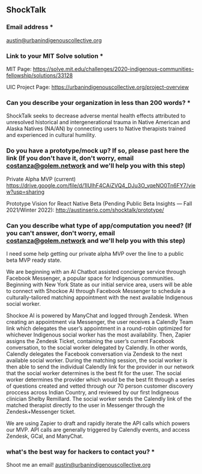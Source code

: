 ## ShockTalk

### Email address *

austin@urbanindigenouscollective.org

### Link to your MIT Solve solution *

MIT Page: https://solve.mit.edu/challenges/2020-indigenous-communities-fellowship/solutions/33128

UIC Project Page: https://urbanindigenouscollective.org/project-overview

### Can you describe your organization in less than 200 words? *

ShockTalk seeks to decrease adverse mental health effects attributed to unresolved historical and intergenerational trauma in Native American and Alaska Natives (NA/AN) by connecting users to Native therapists trained and experienced in cultural humility. 

### Do you have a prototype/mock up? If so, please past here the link (If you don't have it, don't worry, email costanza@golem.network and we'll help you with this step)

Private Alpha MVP (current)
https://drive.google.com/file/d/1IUlhF4CAiZVQ4_DJu3O_vqeNO0Tn6FY7/view?usp=sharing

Prototype Vision for React Native Beta (Pending Public Beta Insights — Fall 2021/Winter 2022):
http://austinserio.com/shocktalk/prototype/

### Can you describe what type of app/computation you need? (If you can't answer, don't worry, email costanza@golem.network and we'll help you with this step)

I need some help getting our private alpha MVP over the line to a public beta MVP ready state.

We are beginning with an AI Chatbot assisted concierge service through Facebook Messenger, a popular space for Indigenous communities. Beginning with New York State as our initial service area, users will be able to connect with Shockoe AI through Facebook Messenger to schedule a culturally-tailored matching appointment with the next available Indigenous social worker. 

Shockoe AI is powered by ManyChat and logged through Zendesk. When creating an appointment via Messenger, the user receives a Calendly Team link which delegates the user’s appointment in a round-robin optimized for whichever Indigenous social worker has the most availability. Then, Zapier assigns the Zendesk Ticket, containing the user’s current Facebook conversation, to the social worker delegated by Calendly. In other words, Calendly delegates the Facebook conversation via Zendesk to the next available social worker. During the matching session, the social worker is then able to send the individual Calendly link for the provider in our network that the social worker determines is the best fit for the user. The social worker determines the provider which would be the best fit through a series of questions created and vetted through our 70 person customer discovery proccess across Indian Country, and reviewed by our first Indigneous clinician Shelby Remillard. The social worker sends the Calendly link of the matched therapist directly to the user in Messenger through the Zendesk+Messenger ticket.

We are using Zapier to draft and rapidly iterate the API calls which powers our MVP. API calls are generally triggered by Calendly events, and access Zendesk, GCal, and ManyChat.

### what's the best way for hackers to contact you? *

Shoot me an email! austin@urbanindigenouscollective.org

